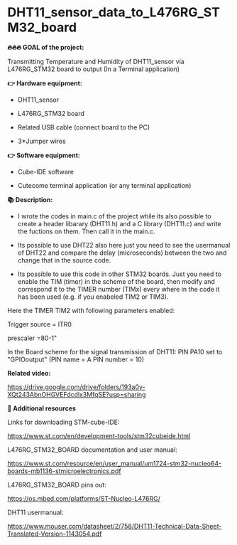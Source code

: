 # DHT11_sensor_data_to_L476RG_STM32_board
<b>🔥🔥🔥 GOAL of the project:</b>

Transmitting Temperature and Humidity of DHT11_sensor via L476RG_STM32 board to output (In a Terminal application)


<b>👉 Hardware equipment:</b>

- DHT11_sensor

- L476RG_STM32 board

- Related USB cable (connect board to the PC)

- 3*Jumper wires

<b>👉 Software equipment:</b>

- Cube-IDE software

- Cutecome terminal application (or any terminal application)

<b>📚 Description:</b>

- I wrote the codes in main.c of the project while its also possible to create a header libarary (DHT11.h) and a C library (DHT11.c) and write the fuctions on them. Then call it in the main.c.

- Its possible to use DHT22 also here just you need to see the usermanual of DHT22 and compare the delay (microseconds) between the two and change that in the source code.

- Its possible to use this code  in other STM32 boards. Just you need to enable the TIM (timer) in the scheme of the board, then modify and correspond it to the TIMER number (TIMx) every where in the code it has been used (e.g. if you enabeled TIM2 or TIM3).

Here the TIMER TIM2 with following parameters enabled:

Trigger source = ITR0

prescaler =80-1"

In the Board scheme for the signal transmission of DHT11:
PIN PA10 set to "GPIOoutput" (PIN name = A PIN number = 10)

<b>Related video:</b>

https://drive.google.com/drive/folders/193a0y-XQt243AbnOHGVEFdcdlx3MfqSE?usp=sharing


<b>👋 Additional resources</b>

Links for downloading STM-cube-IDE:

https://www.st.com/en/development-tools/stm32cubeide.html

L476RG_STM32_BOARD documentation and user manual:

https://www.st.com/resource/en/user_manual/um1724-stm32-nucleo64-boards-mb1136-stmicroelectronics.pdf

L476RG_STM32_BOARD pins out:

https://os.mbed.com/platforms/ST-Nucleo-L476RG/

DHT11 usermanual:

https://www.mouser.com/datasheet/2/758/DHT11-Technical-Data-Sheet-Translated-Version-1143054.pdf
